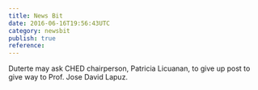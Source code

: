 ```yaml
---
title: News Bit
date: 2016-06-16T19:56:43UTC
category: newsbit
publish: true
reference: 
---
```


Duterte may ask CHED chairperson, Patricia Licuanan, to give up post to give way to Prof. Jose David Lapuz.